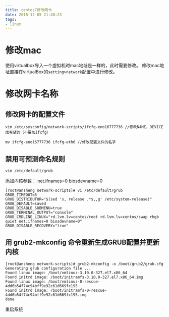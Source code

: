 ```yaml
---
title: centos7修改网卡
date: 2018-12-05 21:40:23
tags:
- linux
---
```


# 修改mac

使用virtualbox导入一个虚拟机时mac地址是一样的，此时需要修改。 修改mac地址直接在virtualBox的`setting>network`配置中进行修改。

# 修改网卡名称 

## 修改网卡的配置文件

```
vim /etc/sysconfig/network-scripts/ifcfg-eno16777736 //修改NAME，DEVICE 成希望的（不要加ifcfg）

mv ifcfg-eno16777736 ifcfg-eth0 //修改配置文件的名字
```

## 禁用可预测命名规则

```
vim /etc/default/grub
```

添加内核参数： net.ifnames=0 biosdevname=0

```
[root@ansheng network-scripts]# vi /etc/default/grub
GRUB_TIMEOUT=5
GRUB_DISTRIBUTOR="$(sed 's, release .*$,,g' /etc/system-release)"
GRUB_DEFAULT=saved
GRUB_DISABLE_SUBMENU=true
GRUB_TERMINAL_OUTPUT="console"
GRUB_CMDLINE_LINUX="rd.lvm.lv=centos/root rd.lvm.lv=centos/swap rhgb quiet net.ifnames=0 biosdevname=0"
GRUB_DISABLE_RECOVERY="true"
```

## 用 grub2-mkconfig 命令重新生成GRUB配置并更新内核

```
[root@ansheng network-scripts]# grub2-mkconfig -o /boot/grub2/grub.cfg
Generating grub configuration file ...
Found linux image: /boot/vmlinuz-3.10.0-327.el7.x86_64
Found initrd image: /boot/initramfs-3.10.0-327.el7.x86_64.img
Found linux image: /boot/vmlinuz-0-rescue-4dd6b54f74c94bff9e92c61d669fc195
Found initrd image: /boot/initramfs-0-rescue-4dd6b54f74c94bff9e92c61d669fc195.img
done
```

重启系统

